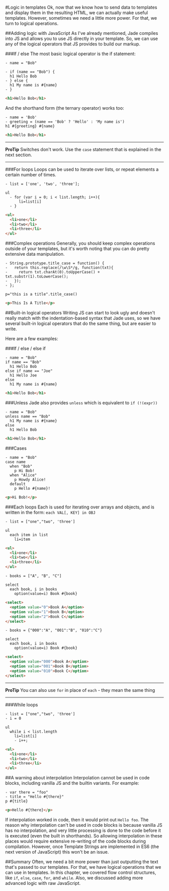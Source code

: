 #Logic in templates
Ok, now that we know how to send data to templates and display them in the resulting HTML, we can actually make useful templates. However, sometimes we need a little more power. For that, we turn to logical operations.

##Adding logic with JavaScript
As I've already mentioned, Jade compiles into JS and allows you to use JS directly in your template. So, we can use any of the logical operators that JS provides to build our markup.

###If / else
The most basic logical operator is the if statement:

```jade
- name = "Bob"

- if (name == "Bob") {
  h1 Hello Bob
- } else {
  h1 My name is #{name}
- }
```

```html
<h1>Hello Bob</h1>
```

And the shorthand form (the ternary operator) works too:

```jade
- name = 'Bob'
- greeting = (name == 'Bob' ? 'Hello' : 'My name is')
h1 #{greeting} #{name}
```

```html
<h1>Hello Bob</h1>
```

------------------------
**ProTip**
Switches don't work. Use the `case` statement that is explained in the next section.

------------------------


###For loops
Loops can be used to iterate over lists, or repeat elements a certain number of times.

```jade
- list = ['one', 'two', 'three'];

ul
  - for (var i = 0; i < list.length; i++){
      li=list[i]
  - }
```

```html
<ul>
  <li>one</li>
  <li>two</li>
  <li>three</li>
</ul>
```

###Complex operations
Generally, you should keep complex operations outside of your templates, but it's worth noting that you can do pretty extensive data manipulation.

```jade
- String.prototype.title_case = function() {
-   return this.replace(/\w\S*/g, function(txt){
-     return txt.charAt(0).toUpperCase() + txt.substr(1).toLowerCase();
-   });
- };

p="this is a title".title_case()
```

```html
<p>This Is A Title</p>
```


##Built-in logical operators
Writing JS can start to look ugly and doesn't really match with the indentation-based syntax that Jade uses, so we have several built-in logical operators that do the same thing, but are easier to write.

Here are a few examples:

###If / else / else if
```jade
- name = "Bob"
if name == "Bob"
  h1 Hello Bob
else if name == "Joe"
  h1 Hello Joe
else
  h1 My name is #{name}
```

```html
<h1>Hello Bob</h1>
```

###Unless
Jade also provides `unless` which is equivalent to `if (!(expr))`

```jade
- name = "Bob"
unless name == "Bob"
  h1 My name is #{name}
else
  h1 Hello Bob
```

```html
<h1>Hello Bob</h1>
```

###Cases
```jade
- name = "Bob"
case name
  when "Bob"
    p Hi Bob!
  when "Alice"
    p Howdy Alice!
  default
    p Hello #{name}!
```

```html
<p>Hi Bob!</p>
```

###Each loops
Each is used for iterating over arrays and objects, and is written in the form: `each VAL[, KEY] in OBJ`

```jade
- list = ["one","two", 'three']

ul
  each item in list
    li=item
```

```html
<ul>
  <li>one</li>
  <li>two</li>
  <li>three</li>
</ul>
```

```jade
- books = ["A", "B", "C"]

select
  each book, i in books
    option(value=i) Book #{book}
```

```html
<select>
  <option value="0">Book A</option>
  <option value="1">Book B</option>
  <option value="2">Book C</option>
</select>
```

```jade
- books = {"000":"A", "001":"B", "010":"C"}

select
  each book, i in books
    option(value=i) Book #{book}
```

```html
<select>
  <option value="000">Book A</option>
  <option value="001">Book B</option>
  <option value="010">Book C</option>
</select>
```

------------------------
**ProTip**
You can also use `for` in place of `each` - they mean the same thing

------------------------

###While loops
```jade
- list = ["one","two", 'three']
- i = 0

ul
  while i < list.length
    li=list[i]
    - i++;
```

```html
<ul>
  <li>one</li>
  <li>two</li>
  <li>three</li>
</ul>
```

##A warning about interpolation
Interpolation cannot be used in code blocks, including vanilla JS and the builtin variants. For example:

```jade
- var there = "foo"
- title = "Hello #{there}"
p #{title}
```

```html
<p>Hello #{there}</p>
```

If interpolation worked in code, then it would print out `Hello foo`. The reason why interpolation can't be used in code blocks is because vanilla JS has no interpolation, and very little processing is done to the code before it is executed (even the built in shorthands). So allowing interpolation in these places would require extensive re-writing of the code blocks during compilation. However, once Template Strings are implemented in ES6 (the next version of JavaScript) this won't be an issue.

##Summary
Often, we need a bit more power than just outputting the text that's passed to our templates. For that, we have logical operations that we can use in templates. In this chapter, we covered flow control structures, like `if`, `else`, `case`, `for`, and `while`. Also, we discussed adding more advanced logic with raw JavaScript.
